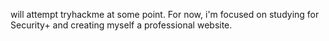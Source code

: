 
will attempt tryhackme at some point. For now, i'm focused on studying for Security+ and creating myself a professional website.
